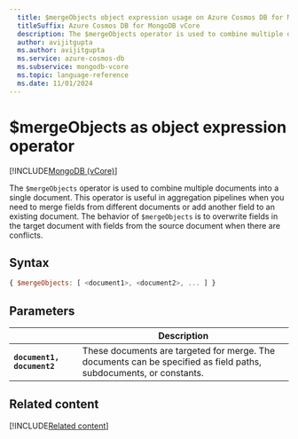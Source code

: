 ```yaml
---
  title: $mergeObjects object expression usage on Azure Cosmos DB for MongoDB vCore
  titleSuffix: Azure Cosmos DB for MongoDB vCore
  description: The $mergeObjects operator is used to combine multiple documents into a single document.
  author: avijitgupta
  ms.author: avijitgupta
  ms.service: azure-cosmos-db
  ms.subservice: mongodb-vcore
  ms.topic: language-reference
  ms.date: 11/01/2024
---
```


# $mergeObjects as object expression operator

[!INCLUDE[MongoDB (vCore)](~/reusable-content/ce-skilling/azure/includes/cosmos-db/includes/appliesto-mongodb-vcore.md)]

The `$mergeObjects` operator is used to combine multiple documents into a single document. This operator is useful in aggregation pipelines when you need to merge fields from different documents or add another field to an existing document. The behavior of `$mergeObjects` is to overwrite fields in the target document with fields from the source document when there are conflicts.

## Syntax

```javascript
{ $mergeObjects: [ <document1>, <document2>, ... ] }
```

## Parameters

| | Description |
| --- | --- |
| **`document1, document2`** | These documents are targeted for merge. The documents can be specified as field paths, subdocuments, or constants. |

## Related content

[!INCLUDE[Related content](../includes/related-content.md)]
